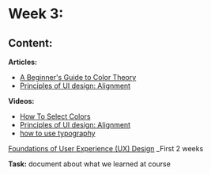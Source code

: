 # Week 3: 

## Content:

 **Articles:**
- [A Beginner's Guide to Color Theory](https://uxcel.com/blog/beginners-guide-to-color-theory)
- [Principles of UI design: Alignment](https://uxdesign.cc/principles-of-ui-design-alignment-dd707e983f29)

 **Videos:**
- [How To Select Colors](https://www.youtube.com/watch?v=Co75kmQtbaA)
- [Principles of UI design: Alignment](https://uxdesign.cc/principles-of-ui-design-alignment-dd707e983f29)
- [how to use typography](https://www.youtube.com/watch?v=ctXmOtBNwV8)

[Foundations of User Experience (UX) Design](https://www.coursera.org/learn/foundations-user-experience-design?specialization=google-ux-design) _First 2 weeks

 **Task:**
 document about what we learned at course
